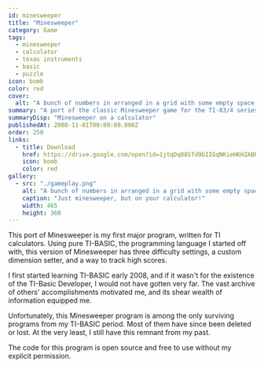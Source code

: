 ```yaml
---
id: minesweeper
title: "Minesweeper"
category: Game
tags:
  - minesweeper
  - calculator
  - texas instruments
  - basic
  - puzzle
icon: bomb
color: red
cover:
  alt: "A bunch of numbers in arranged in a grid with some empty space, and a smiley face on the sidebar."
summary: "A port of the classic Minesweeper game for the TI-83/4 series of graphing calculators. This was my first ever substantial programming project."
summaryDisp: "Minesweeper on a calculator"
publishedAt: 2008-11-01T00:00:00.000Z
order: 250
links:
  - title: Download
    href: https://drive.google.com/open?id=1jtqDq88STd9bIIGqNKieHKHZABP7r_3v
    icon: bomb
    color: red
gallery:
  - src: "./gameplay.png"
    alt: "A bunch of numbers in arranged in a grid with some empty space, and a smiley face on the sidebar."
    caption: "Just minesweeper, but on your calculator!"
    width: 465
    height: 360
---
```


This port of Minesweeper is my first major program, written for TI calculators. Using pure TI-BASIC, the programming language I started off with, this version of Minesweeper has three difficulty settings, a custom dimension setter, and a way to track high scores.

I first started learning TI-BASIC early 2008, and if it wasn't for the existence of the TI-Basic Developer, I would not have gotten very far. The vast archive of others' accomplishments motivated me, and its shear wealth of information equipped me.

Unfortunately, this Minesweeper program is among the only surviving programs from my TI-BASIC period. Most of them have since been deleted or lost. At the very least, I still have this remnant from my past.

The code for this program is open source and free to use without my explicit permission.
